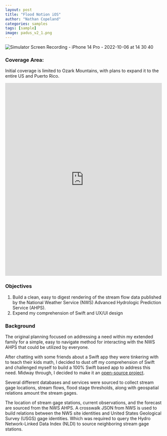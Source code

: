 ```yaml
---
layout: post
title: "Flood Notion iOS"
author: "Nathan Copeland"
categories: samples
tags: [sample]
image: padus_v2_1.png
---
```


![Simulator Screen Recording - iPhone 14 Pro - 2022-10-06 at 14 30 40](https://user-images.githubusercontent.com/22895187/194402589-4bbc945a-f5f1-4570-becb-5f4135057580.gif)

### Coverage Area:

Initial coverage is limited to Ozark Mountains, with plans to expand it to the entire US and Puerto Rico.

<iframe src="https://api.mapbox.com/styles/v1/copeys/cl627pe2o000e14s6xk8ht4ft.html?title=view&access_token=pk.eyJ1IjoiY29wZXlzIiwiYSI6ImNsNHI3c3NnZTB5d3ozYnF6a2hrYmdjazEifQ.3EuBe1AnQ3k3BrO6SfESVg&zoomwheel=true&fresh=true#6/36.224/-93.408" title="Colorado USFS and BLM Lands" style="border:none; min-width: 320px; max-width:820px; width:100%; height:620px "></iframe>

### Objectives

1. Build a clean, easy to digest rendering of the stream flow data published by the National Weather Service (NWS) Advanced Hydrologic Prediction Service (AHPS).
2. Expend my comprehension of Swift and UX/UI design


### Background

The original planning focused on addressing a need within my extended family for a simple, easy to navigate method for interacting with the NWS AHPS that could be utilized by everyone.

After chatting with some friends about a Swift app they were tinkering with to teach their kids math, I decided to dust off my comprehension of Swift and challenged myself to build a 100% Swift based app to address this need. Midway through, I decided to make it an [open-source project](https://github.com/FishheadNate/FloodNotice-iOS).

Several different databases and services were sourced to collect stream gage locations, stream flows, flood stage thresholds, along with geospatial relations amount the stream gages.

The location of stream gage stations, current observations, and the forecast are sourced from the NWS AHPS. A crosswalk JSON from NWS is used to build relations between the NWS site identities and United States Geological Survey (USGS) gage identities. Which was required to query the Hydro Network-Linked Data Index (NLDI) to source neighboring stream gage stations.
